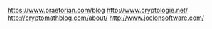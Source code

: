 https://www.praetorian.com/blog
http://www.cryptologie.net/
http://cryptomathblog.com/about/
http://www.joelonsoftware.com/
